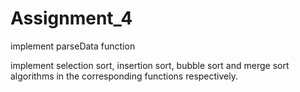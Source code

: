 # Assignment_4
implement parseData function

implement selection sort, insertion sort, bubble sort and merge sort algorithms in the corresponding functions respectively.   
